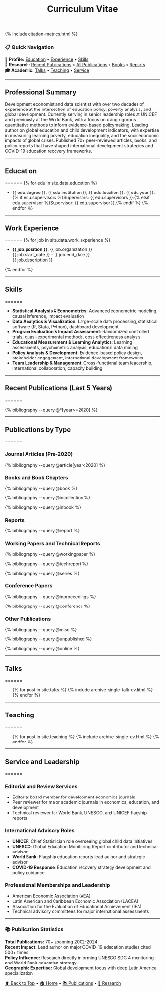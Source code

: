 ﻿---
layout: archive
title: "Curriculum Vitae"
permalink: /cv/
author_profile: true
redirect_from:
  - /resume
---

<!-- Include citation metrics at the top -->
{% include citation-metrics.html %}

### 📋 Quick Navigation

**👤 Profile:** [Education](#education) • [Experience](#work-experience) • [Skills](#skills)  
**📑 Research:** [Recent Publications](#recent-publications-last-5-years) • [All Publications](#publications-by-type) • [Books](#books-and-book-chapters) • [Reports](#reports)  
**🎓 Academic:** [Talks](#talks) • [Teaching](#teaching) • [Service](#service-and-leadership)

---

## Professional Summary

Development economist and data scientist with over two decades of experience at the intersection of education policy, poverty analysis, and global development. Currently serving in senior leadership roles at UNICEF and previously at the World Bank, with a focus on using rigorous quantitative methods to inform evidence-based policymaking. Leading author on global education and child development indicators, with expertise in measuring learning poverty, education inequality, and the socioeconomic impacts of global crises. Published 70+ peer-reviewed articles, books, and policy reports that have shaped international development strategies and COVID-19 education recovery frameworks.

---

## Education
======
{% for edu in site.data.education %}
* {{ edu.degree }}. {{ edu.institution }}, {{ edu.location }}. {{ edu.year }}. {% if edu.supervisors %}Supervisors: {{ edu.supervisors }}.{% elsif edu.supervisor %}Supervisor: {{ edu.supervisor }}.{% endif %}
{% endfor %}

---

## Work Experience
======
{% for job in site.data.work_experience %}
* **{{ job.position }}**, {{ job.organization }}  
  {{ job.start_date }} - {{ job.end_date }}  
  {{ job.description }}

{% endfor %}

---

## Skills
======
* **Statistical Analysis & Econometrics**: Advanced econometric modeling, causal inference, impact evaluation
* **Data Analytics & Visualization**: Large-scale data processing, statistical software (R, Stata, Python), dashboard development  
* **Program Evaluation & Impact Assessment**: Randomized controlled trials, quasi-experimental methods, cost-effectiveness analysis
* **Educational Measurement & Learning Analytics**: Learning assessments, psychometric analysis, educational data mining
* **Policy Analysis & Development**: Evidence-based policy design, stakeholder engagement, international development frameworks
* **Team Leadership & Management**: Cross-functional team leadership, international collaboration, capacity building

---

## Recent Publications (Last 5 Years)
======

{% bibliography --query @*[year>=2020] %}

---

## Publications by Type
======

### Journal Articles (Pre-2020)

{% bibliography --query @article[year<2020] %}

### Books and Book Chapters

{% bibliography --query @book %}

{% bibliography --query @incollection %}

{% bibliography --query @inbook %}

### Reports

{% bibliography --query @report %}

### Working Papers and Technical Reports

{% bibliography --query @workingpaper %}

{% bibliography --query @techreport %}

{% bibliography --query @series %}

### Conference Papers

{% bibliography --query @inproceedings %}

{% bibliography --query @conference %}

### Other Publications

{% bibliography --query @misc %}

{% bibliography --query @unpublished %}

{% bibliography --query @online %}

---

## Talks
======
  <ul>{% for post in site.talks %}
    {% include archive-single-talk-cv.html %}
  {% endfor %}</ul>
  
---

## Teaching
======
  <ul>{% for post in site.teaching %}
    {% include archive-single-cv.html %}
  {% endfor %}</ul>

---
  
## Service and Leadership
======

### Editorial and Review Services
* Editorial board member for development economics journals
* Peer reviewer for major academic journals in economics, education, and development
* Technical reviewer for World Bank, UNESCO, and UNICEF flagship reports

### International Advisory Roles
* **UNICEF**: Chief Statistician role overseeing global child data initiatives
* **UNESCO**: Global Education Monitoring Report contributor and technical advisor
* **World Bank**: Flagship education reports lead author and strategic advisor
* **COVID-19 Response**: Education recovery strategy development and policy guidance

### Professional Memberships and Leadership
* American Economic Association (AEA)
* Latin American and Caribbean Economic Association (LACEA)
* Association for the Evaluation of Educational Achievement (IEA)
* Technical advisory committees for major international assessments

---

### 📚 **Publication Statistics**

**Total Publications:** 70+ spanning 2002-2024  
**Recent Impact:** Lead author on major COVID-19 education studies cited 500+ times  
**Policy Influence:** Research directly informing UNESCO SDG 4 monitoring and World Bank education strategy  
**Geographic Expertise:** Global development focus with deep Latin America specialization

[⬆️ Back to Top](#top) • [🏠 Home](/) • [📚 Publications](/publications/) • [💼 Research](/research/)
